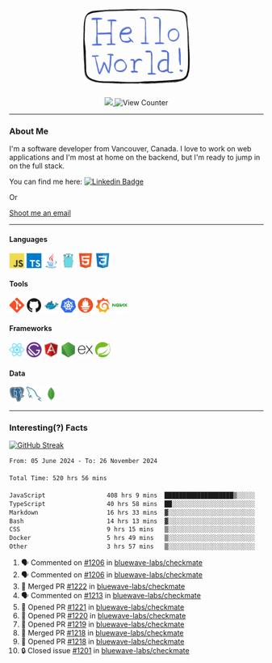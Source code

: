 <div align="center">
    <img src="./img/hello_world.webp" height="200px" width="">
    <div>
        <a href="https://www.linkedin.com/in/ajhollid">
            <img src="https://img.shields.io/badge/LinkedIn-blue"/>
        </a>
        <img src="https://komarev.com/ghpvc/?username=ajhollid&color=yellow" alt="View Counter">
    </div>
</div>

---

### About Me

I'm a software developer from Vancouver, Canada. I love to work on web applications and I'm most at home on the backend, but I'm ready to jump in on the full stack.

You can find me here: [![Linkedin Badge](https://img.shields.io/badge/-ajhollid-blue?style=flat&logo=Linkedin&logoColor=white)](https://www.linkedin.com/in/ajhollid)

Or

[Shoot me an email](mailto:ajhollid@gmail.com)

---

#### Languages

<div>
    <img src="./img/devicons/javascript-original.svg" width=30 height=30 alt="JavaScript">
    <img src="/img/devicons/typescript-original.svg" width=30 height=30 alt="TypeScript">
    <img src="./img/devicons/java-original.svg" width=30 height=30 alt="Java">
    <img src="./img/devicons/go-original.svg" width=30 height=30 alt="Golang">
    <img src="./img/devicons/html5-original.svg" width=30 height=30 alt="HTML 5">
    <img src="./img/devicons/css3-original.svg" width=30 height=30 alt="CSS 3">
</div>

#### Tools

<div>
    <img src="./img/devicons/git-original.svg" width=30 height=30 alt="Git">
    <img src="./img/devicons/github-original.svg" width=30 height=30 alt="Github">
    <img src="./img/devicons/docker-original.svg" width=30 
    height=30 alt="Docker">
    <img src="./img/devicons/kubernetes-original.svg" width=30 height=30 alt="K8">
    <img src="./img/devicons/prometheus-original.svg" width=30 height=30 alt="Prometheus">
    <img src="./img/devicons/grafana-original.svg" width=30 height=30 alt="Grafana">
    <img src="./img/devicons/nginx-original.svg" width=30 height=30 alt="Nginx">
</div>

#### Frameworks

<div>
    <img src="./img/devicons/react-original.svg" width=30 height=30 alt="React">
    <img src="./img/devicons/gatsby-original.svg" width=30 height=30 alt="Gatsby">
    <img src="./img/devicons/angularjs-original.svg" width=30 height=30 alt="AngularJS">
    <img src="./img/devicons/nodejs-original.svg" width=30 height=30 alt="NodeJS">
    <img src="./img/devicons/express-original.svg" width=30 height=30 alt="Express">
    <img src="./img/devicons/spring-original.svg" width=30 height=30 alt="Spring">
</div>

#### Data

<div>
    <img src="./img/devicons/postgresql-original.svg" width=30 height=30 alt="Postgresql">
    <img src="./img/devicons/mysql-original.svg" width=30 height=30 alt="Mysql">
    <img src="./img/devicons/mongodb-original.svg" width=30 height=30 alt="MongoDB">
</div>

---

### Interesting(?) Facts

[![GitHub Streak](http://github-readme-streak-stats.herokuapp.com?user=ajhollid)](https://git.io/streak-stats)

 <!--START_SECTION:waka-->

```txt
From: 05 June 2024 - To: 26 November 2024

Total Time: 520 hrs 56 mins

JavaScript                 408 hrs 9 mins  ███████████████████▒░░░░░   77.76 %
TypeScript                 40 hrs 58 mins  ██░░░░░░░░░░░░░░░░░░░░░░░   07.81 %
Markdown                   16 hrs 33 mins  ▓░░░░░░░░░░░░░░░░░░░░░░░░   03.15 %
Bash                       14 hrs 13 mins  ▓░░░░░░░░░░░░░░░░░░░░░░░░   02.71 %
CSS                        9 hrs 15 mins   ▒░░░░░░░░░░░░░░░░░░░░░░░░   01.76 %
Docker                     5 hrs 49 mins   ▒░░░░░░░░░░░░░░░░░░░░░░░░   01.11 %
Other                      3 hrs 57 mins   ▒░░░░░░░░░░░░░░░░░░░░░░░░   00.75 %
```

<!--END_SECTION:waka-->


<!--START_SECTION:activity-->
1. 🗣 Commented on [#1206](https://github.com/bluewave-labs/checkmate/issues/1206#issuecomment-2505977138) in [bluewave-labs/checkmate](https://github.com/bluewave-labs/checkmate)
2. 🗣 Commented on [#1206](https://github.com/bluewave-labs/checkmate/issues/1206#issuecomment-2505123447) in [bluewave-labs/checkmate](https://github.com/bluewave-labs/checkmate)
3. 🎉 Merged PR [#1222](https://github.com/bluewave-labs/checkmate/pull/1222) in [bluewave-labs/checkmate](https://github.com/bluewave-labs/checkmate)
4. 🗣 Commented on [#1213](https://github.com/bluewave-labs/checkmate/issues/1213#issuecomment-2503750895) in [bluewave-labs/checkmate](https://github.com/bluewave-labs/checkmate)
5. 💪 Opened PR [#1221](https://github.com/bluewave-labs/checkmate/pull/1221) in [bluewave-labs/checkmate](https://github.com/bluewave-labs/checkmate)
6. 💪 Opened PR [#1220](https://github.com/bluewave-labs/checkmate/pull/1220) in [bluewave-labs/checkmate](https://github.com/bluewave-labs/checkmate)
7. 💪 Opened PR [#1219](https://github.com/bluewave-labs/checkmate/pull/1219) in [bluewave-labs/checkmate](https://github.com/bluewave-labs/checkmate)
8. 🎉 Merged PR [#1218](https://github.com/bluewave-labs/checkmate/pull/1218) in [bluewave-labs/checkmate](https://github.com/bluewave-labs/checkmate)
9. 💪 Opened PR [#1218](https://github.com/bluewave-labs/checkmate/pull/1218) in [bluewave-labs/checkmate](https://github.com/bluewave-labs/checkmate)
10. 🔒 Closed issue [#1201](https://github.com/bluewave-labs/checkmate/issues/1201) in [bluewave-labs/checkmate](https://github.com/bluewave-labs/checkmate)
<!--END_SECTION:activity-->
